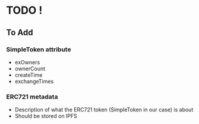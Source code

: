 
# TODO !

## To Add

### SimpleToken attribute

- exOwners
- ownerCount
- createTime
- exchangeTimes

### ERC721 metadata

- Description of what the ERC721 token (SimpleToken in our case) is about 
- Should be stored on IPFS
